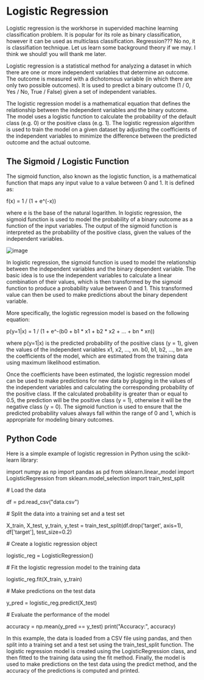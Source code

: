 # Logistic Regression
Logistic regression is the workhorse in supervided machine learning classification problem. It is popular for its role as binary classification, however it can be used as multiclass classification. Regression??? No no, it is classifiation technique. Let us learn some background theory if we may. I think we should! you will thank me later.

Logistic regression is a statistical method for analyzing a dataset in which there are one or more independent variables that determine an outcome. The outcome is measured with a dichotomous variable (in which there are only two possible outcomes). It is used to predict a binary outcome (1 / 0, Yes / No, True / False) given a set of independent variables.

The logistic regression model is a mathematical equation that defines the relationship between the independent variables and the binary outcome. The model uses a logistic function to calculate the probability of the default class (e.g. 0) or the positive class (e.g. 1). The logistic regression algorithm is used to train the model on a given dataset by adjusting the coefficients of the independent variables to minimize the difference between the predicted outcome and the actual outcome.
## The Sigmoid / Logistic Function
The sigmoid function, also known as the logistic function, is a mathematical function that maps any input value to a value between 0 and 1. It is defined as:

f(x) = 1 / (1 + e^(-x))

where e is the base of the natural logarithm. In logistic regression, the sigmoid function is used to model the probability of a binary outcome as a function of the input variables. The output of the sigmoid function is interpreted as the probability of the positive class, given the values of the independent variables.

![image](https://user-images.githubusercontent.com/24811295/216444943-2e5271cb-76a9-4ee7-8a80-1fe5ef5b422e.png)

In logistic regression, the sigmoid function is used to model the relationship between the independent variables and the binary dependent variable. The basic idea is to use the independent variables to calculate a linear combination of their values, which is then transformed by the sigmoid function to produce a probability value between 0 and 1. This transformed value can then be used to make predictions about the binary dependent variable.

More specifically, the logistic regression model is based on the following equation:

p(y=1|x) = 1 / (1 + e^-(b0 + b1 * x1 + b2 * x2 + ... + bn * xn))

where p(y=1|x) is the predicted probability of the positive class (y = 1), given the values of the independent variables x1, x2, ..., xn. b0, b1, b2, ..., bn are the coefficients of the model, which are estimated from the training data using maximum likelihood estimation.

Once the coefficients have been estimated, the logistic regression model can be used to make predictions for new data by plugging in the values of the independent variables and calculating the corresponding probability of the positive class. If the calculated probability is greater than or equal to 0.5, the prediction will be the positive class (y = 1), otherwise it will be the negative class (y = 0). The sigmoid function is used to ensure that the predicted probability values always fall within the range of 0 and 1, which is appropriate for modeling binary outcomes.

## Python Code

Here is a simple example of logistic regression in Python using the scikit-learn library:

import numpy as np
import pandas as pd
from sklearn.linear_model import LogisticRegression
from sklearn.model_selection import train_test_split

\# Load the data

df = pd.read_csv("data.csv")

\# Split the data into a training set and a test set

X_train, X_test, y_train, y_test = train_test_split(df.drop('target', axis=1), df['target'], test_size=0.2)

\# Create a logistic regression object

logistic_reg = LogisticRegression()

\# Fit the logistic regression model to the training data

logistic_reg.fit(X_train, y_train)

\# Make predictions on the test data

y_pred = logistic_reg.predict(X_test)

\# Evaluate the performance of the model

accuracy = np.mean(y_pred == y_test)
print("Accuracy:", accuracy)


In this example, the data is loaded from a CSV file using pandas, and then split into a training set and a test set using the train_test_split function. The logistic regression model is created using the LogisticRegression class, and then fitted to the training data using the fit method. Finally, the model is used to make predictions on the test data using the predict method, and the accuracy of the predictions is computed and printed.



